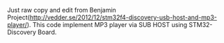 Just raw copy and edit from Benjamin Project(http://vedder.se/2012/12/stm32f4-discovery-usb-host-and-mp3-player/).
This code implement MP3 player via SUB HOST using STM32-Discovery Board. 